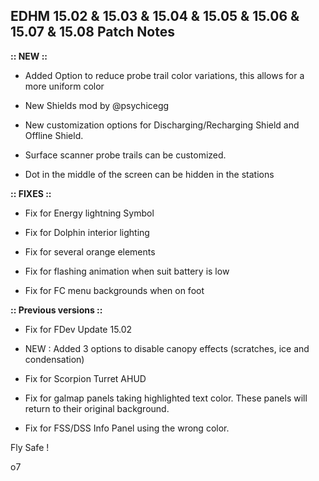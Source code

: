 ## EDHM 15.02 & 15.03 & 15.04 & 15.05 & 15.06 & 15.07 & 15.08 Patch Notes

**:: NEW ::**

- Added Option to reduce probe trail color variations, this allows for a more uniform color

- New Shields mod by @psychicegg

- New customization options for Discharging/Recharging Shield and Offline Shield.

- Surface scanner probe trails can be customized.

- Dot in the middle of the screen can be hidden in the stations


**:: FIXES ::**

- Fix for Energy lightning Symbol

- Fix for Dolphin interior lighting

- Fix for several orange elements

- Fix for flashing animation when suit battery is low

- Fix for FC menu backgrounds when on foot



**:: Previous versions ::**

- Fix for FDev Update 15.02

- NEW : Added 3 options to disable canopy effects (scratches, ice and condensation)

- Fix for Scorpion Turret AHUD

- Fix for galmap panels taking highlighted text color. These panels will return to their original background.

- Fix for FSS/DSS Info Panel using the wrong color.

Fly Safe !

o7
